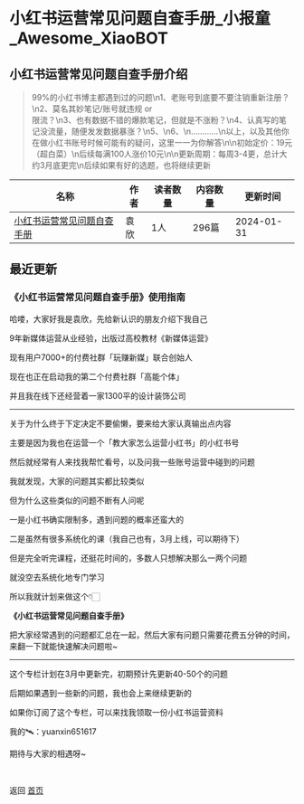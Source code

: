 # 小红书运营常见问题自查手册_小报童_Awesome_XiaoBOT

## 小红书运营常见问题自查手册介绍
> 99%的小红书博主都遇到过的问题\n1、老账号到底要不要注销重新注册？\n2、莫名其妙笔记/账号就违规 or  
限流？\n3、也有数据不错的爆款笔记，但就是不涨粉？\n4、认真写的笔记没流量，随便发发数据暴涨？\n5、\n6、\n............\n以上，以及其他你在做小红书账号时候可能有的疑问，这里一一为你解答\n\n初始定价：19元（超白菜）\n后续每满100人涨价10元\n\n更新周期：每周3-4更，总计大约3月底更完\n后续如果有好的选题，也将继续更新  
  


|名称|作者|读者数量|内容数量|更新时间|
|---|---|---|---|---|
|[小红书运营常见问题自查手册](https://xiaobot.net/p/yuanxin6883?refer=9c3f1c95-a052-465a-9902-f6d75080262a)|袁欣|1人|296篇|2024-01-31|

## 最近更新
### 《小红书运营常见问题自查手册》使用指南

哈喽，大家好我是袁欣，先给新认识的朋友介绍下我自己

9年新媒体运营从业经验，出版过高校教材《新媒体运营》

现有用户7000+的付费社群「玩赚新媒」联合创始人

现在也正在启动我的第二个付费社群「高能个体」

并且我在线下还经营着一家1300平的设计装饰公司

* * *

关于为什么终于下定决定不要偷懒，要来给大家认真输出点内容

主要是因为我也在运营一个「教大家怎么运营小红书」的小红书号

然后就经常有人来找我帮忙看号，以及问我一些账号运营中碰到的问题

我就发现，大家的问题其实都比较类似

但为什么这些类似的问题不断有人问呢

一是小红书确实限制多，遇到问题的概率还蛮大的

二是虽然有很多系统化的课（我自己也有，3月上线，可以期待下）

但是完全听完课程，还挺花时间的，多数人只想解决那么一两个问题

就没空去系统化地专门学习

所以我就计划来做这个👇🏻

**《小红书运营常见问题自查手册》**

把大家经常遇到的问题都汇总在一起，然后大家有问题只需要花费五分钟的时间，来翻一下就能快速解决问题啦~

* * *

这个专栏计划在3月中更新完，初期预计先更新40-50个的问题

后期如果遇到一些新的问题，我也会上来继续更新的

如果你订阅了这个专栏，可以来找我领取一份小红书运营资料

我的🛰：yuanxin651617

期待与大家的相遇呀~


<a href="https://github.com/Reno9527/awesome-xiaobot" style="color: white; text-decoration: none;">awesome-xiaobot</a>

返回 [首页](../README.md)
